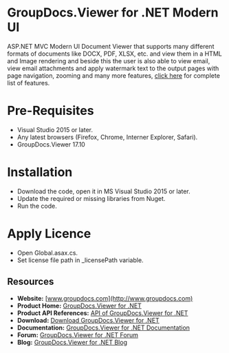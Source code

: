 
# GroupDocs.Viewer for .NET Modern UI

ASP.NET MVC Modern UI Document Viewer that supports many different formats of documents like DOCX, PDF, XLSX, etc. and view them in a HTML and Image rendering and beside this the user is also able to view email, view email attachments and apply watermark text to the output pages with page navigation, zooming and many more features, [click here](https://docs.groupdocs.com/display/viewernet/Introduction+-+GroupDocs.Viewer+MVC+Modern+UI) for complete list of features. 

# Pre-Requisites

* Visual Studio 2015 or later.
* Any latest browsers (Firefox, Chrome, Interner Explorer, Safari).
* GroupDocs.Viewer 17.10

# Installation

* Download the code, open it in MS Visual Studio 2015 or later.
* Update the required or missing libraries from Nuget.
* Run the code.

# Apply Licence

* Open Global.asax.cs.
* Set license file path in _licensePath variable.

## Resources

+ **Website:** [www.groupdocs.com](http://www.groupdocs.com)
+ **Product Home:** [GroupDocs.Viewer for .NET](https://products.groupdocs.com/viewer/net)
+ **Product API References:** [API of GroupDocs.Viewer for .NET](https://apireference.groupdocs.com/net/viewer)
+ **Download:** [Download GroupDocs.Viewer for .NET](http://downloads.groupdocs.com/viewer/net)
+ **Documentation:** [GroupDocs.Viewer for .NET Documentation](https://docs.groupdocs.com/display/viewernet/Home)
+ **Forum:** [GroupDocs.Viewer for .NET Forum](https://forum.groupdocs.com/c/viewer)
+ **Blog:** [GroupDocs.Viewer for .NET Blog](https://blog.groupdocs.com/category/groupdocs-viewer-product-family/)
